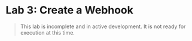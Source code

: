 # Lab 3: Create a Webhook

> This lab is incomplete and in active development. It is not ready for execution at this time.